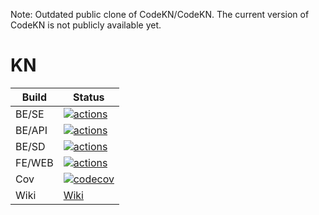 Note: Outdated public clone of CodeKN/CodeKN. The current version of CodeKN is not publicly available yet.

# KN

| Build  | Status |
| ------ | ------ |
| BE/SE  | [![actions](https://github.com/KenanBek/kn/workflows/kn-be-se/badge.svg)](https://github.com/KenanBek/kn/actions)                 |
| BE/API | [![actions](https://github.com/KenanBek/kn/workflows/kn-be-api/badge.svg)](https://github.com/KenanBek/kn/actions)                |
| BE/SD  | [![actions](https://github.com/KenanBek/kn/workflows/kn-be-sd/badge.svg)](https://github.com/KenanBek/kn/actions)                 |
| FE/WEB | [![actions](https://github.com/KenanBek/kn/workflows/kn-fe-web/badge.svg)](https://github.com/KenanBek/kn/actions)                |
| Cov    | [![codecov](https://codecov.io/gh/KenanBek/kn/branch/master/graph/badge.svg?token=Oe9rEFc9l7)](https://codecov.io/gh/KenanBek/kn) |
| Wiki   | [Wiki](https://github.com/KenanBek/kn/wiki)                                                                                       |
